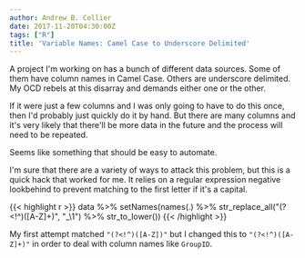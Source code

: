 ```yaml
---
author: Andrew B. Collier
date: 2017-11-20T04:30:00Z
tags: ["R"]
title: 'Variable Names: Camel Case to Underscore Delimited'
---
```


A project I'm working on has a bunch of different data sources. Some of them have column names in Camel Case. Others are underscore delimited. My OCD rebels at this disarray and demands either one or the other.

If it were just a few columns and I was only going to have to do this once, then I'd probably just quickly do it by hand. But there are many columns and it's very likely that there'll be more data in the future and the process will need to be repeated.

Seems like something that should be easy to automate.

<!--more-->

I'm sure that there are a variety of ways to attack this problem, but this is a quick hack that worked for me. It relies on a regular expression negative lookbehind to prevent matching to the first letter if it's a capital.

{{< highlight r >}}
data %>% setNames(names(.) %>% str_replace_all("(?<!^)([A-Z]+)", "_\\1") %>% str_to_lower())
{{< /highlight >}}

My first attempt matched `"(?<!^)([A-Z])"` but I changed this to `"(?<!^)([A-Z]+)"` in order to deal with column names like `GroupID`.